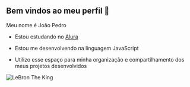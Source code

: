 ## Bem vindos ao meu perfil 🏀

Meu nome é João Pedro

- Estou estudando no [Alura](https://www.alura.com.br)

- Estou me desenvolvendo na linguagem JavaScript

- Utilizo esse espaço para minha organização e compartilhamento dos meus projetos desenvolvidos

![LeBron The King](https://media1.tenor.com/m/MpTy4knnxe8AAAAd/lebron-james-king-james.gif)


